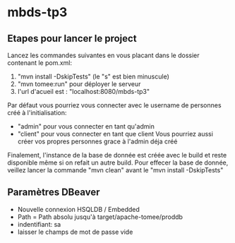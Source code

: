 # mbds-tp3

## Etapes pour lancer le project
Lancez les commandes suivantes en vous placant dans le dossier contenant le pom.xml:
1) "mvn install -DskipTests" (le "s" est bien minuscule)
2) "mvn tomee:run" pour déployer le serveur
3) l'url d'acueil est : "localhost:8080/mbds-tp3"

Par défaut vous pourriez vous connecter avec le username de personnes créé à l'initialisation:
- "admin" pour vous connecter en tant qu'admin
- "client" pour vous connecter en tant que client
Vous pourriez aussi créer vos propres personnes grace à l'admin déja créé

Finalement, l'instance de la base de donnée est créée avec le build et reste
disponible même si on refait un autre build.
Pour effecer la base de donnée, veillez lancer la commande "mvn clean"
avant le "mvn install -DskipTests"

## Paramètres DBeaver
- Nouvelle connexion HSQLDB / Embedded
- Path = Path absolu jusqu'à target/apache-tomee/proddb
- indentifiant: sa
- laisser le champs de mot de passe vide
